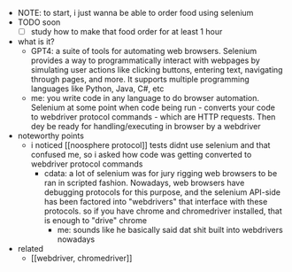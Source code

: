   * NOTE: to start, i just wanna be able to order food using selenium
  * TODO soon
    * [ ] study how to make that food order for at least 1 hour
  * what is it?
    * GPT4: a suite of tools for automating web browsers. Selenium provides a way to programmatically interact with webpages by simulating user actions like clicking buttons, entering text, navigating through pages, and more. It supports multiple programming languages like Python, Java, C#, etc
    * me: you write code in any language to do browser automation. Selenium at some point when code being run - converts your code to webdriver protocol commands - which are HTTP requests. Then dey be ready for handling/executing in browser by a webdriver
  * noteworthy points
    * i noticed [[noosphere protocol]] tests didnt use selenium and that confused me, so i asked how code was getting converted to webdriver protocol commands
      * cdata: a lot of selenium was for jury rigging web browsers to be ran in scripted fashion. Nowadays, web browsers have debugging protocols for this purpose, and the selenium API-side has been factored into "webdrivers" that interface with these protocols. so if you have chrome and chromedriver installed, that is enough to "drive" chrome
        * me: sounds like he basically said dat shit built into webdrivers nowadays
  * related
    * [[webdriver, chromedriver]]
